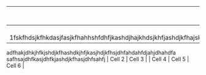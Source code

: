 | Header 1 | Header 2 | Header 3 |
| --------:| --------:| --------:|
| Cell 1fskfhdsjkfhkdasjfasjkfhahhshfdhfjkashdjhajkhdsjkhfjashdjkfhajskdhfjakshfjsahfjsakfhsajkfhasfasfas
adfhakjdhkjhfkjshdjkfhashdkjhfjkasjhdjkfhsjdhfahdahfdjahjdhahdfa
safhsajdhfkasjdhfkjashdjkfhasjdhfsahfj   | Cell 2   | Cell 3   |
| Cell 4   | Cell 5   | Cell 6   |
